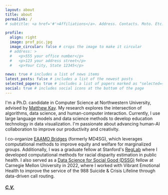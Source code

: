 ```yaml
---
layout: about
title: about
permalink: /
# subtitle: <a href='#'>Affiliations</a>. Address. Contacts. Moto. Etc.

profile:
  align: right
  image: prof_pic.jpg
  image_circular: false # crops the image to make it circular
  # address: >
  #   <p>555 your office number</p>
  #   <p>123 your address street</p>
  #   <p>Your City, State 12345</p>

news: true # includes a list of news items
latest_posts: false # includes a list of the newest posts
selected_papers: true # includes a list of papers marked as "selected={true}"
social: true # includes social icons at the bottom of the page
---
```


I'm a Ph.D. candidate in Computer Science at Northwestern University, advised by [Matthew Kay](https://www.mjskay.com/). My research explores the intersection of algorithms, data science, and human-computer interaction. Currently, I use large language models and data science methods to develop education technology in data visualization. I'm passionate about advancing human-AI collaboration to improve our productivity and creativity.

I co-organize [EAAMO Bridges](https://www.md4sg.com/) (formerly MD4SG), which leverages computational methods to improve equity and welfare for marginalized groups. Additionally, I was a graduate fellow at Stanford's [RegLab](https://reglab.stanford.edu) where I developed computational methods for racial disparity estimation in public health. I also served as a [Data Science for Social Good (DSSG)](https://www.dssgfellowship.org/) fellow at Carnegie Mellon University in 2022, where I worked with Vibrant Emotional Health to improve the service of the 988 Suicide & Crisis Lifeline through data-driven call routing.

##### [C.V.](https://yccui.github.io/assets/pdf/cui_cv.pdf)

<!-- Link to your social media connections, too. This theme is set up to use [Font Awesome icons](http://fortawesome.github.io/Font-Awesome/) and [Academicons](https://jpswalsh.github.io/academicons/), like the ones below. Add your Facebook, Twitter, LinkedIn, Google Scholar, or just disable all of them. -->
